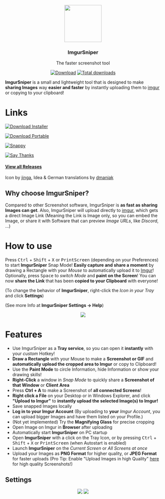 <p align="center">
  <img src="https://raw.githubusercontent.com/mrousavy/ImgurSniper/master/ImgurSniper.UI/Resources/Logo.png" height="120" />
  <h3 align="center">ImgurSniper</h3>
  <p align="center">The faster screenshot tool</p>
  <p align="center">
    <a href="https://github.com/mrousavy/ImgurSniper/blob/master/Downloads/ImgurSniperSetup.zip?raw=true"><img src="https://img.shields.io/badge/Download-Setup-brightgreen.svg" alt="Download"></a>
    <a href="https://github.com/mrousavy/ImgurSniper/releases"><img src="https://img.shields.io/github/downloads/mrousavy/ImgurSniper/total.svg" alt="Total downloads"></a>
  </p>
</p>

**ImgurSniper** is a small and lightweight tool that is designed to make **sharing Images** way **easier and faster** by instantly uploading them to [imgur](http://www.imgur.com) or copying to your clipboard!

# Links
<a href="https://github.com/mrousavy/ImgurSniper/blob/master/Downloads/ImgurSniperSetup.zip?raw=true"><img src="https://img.shields.io/badge/Download-Setup-brightgreen.svg" alt="Download Installer"></a>

<a href="https://github.com/mrousavy/ImgurSniper/blob/master/Downloads/ImgurSniper.zip?raw=true"><img src="https://img.shields.io/badge/Download-Portable-brightgreen.svg" alt="Download Portable"></a>

<a href="https://github.com/mrousavy/Snappy"><img src="https://img.shields.io/badge/MacOS-Snappy-orange.svg" alt="Snappy"></a>

<a href="https://saythanks.io/to/mrousavy"><img src="https://img.shields.io/badge/Say-Thanks-ff69b4.svg" alt="Say Thanks"></a>


#### [View all Releases](https://github.com/mrousavy/ImgurSniper/releases)

Icon by [jinga](http://github.com/jingafreak), Idea & German translations by [dmaniak](http://github.com/dmaniak)

## Why choose ImgurSniper?
Compared to other Screenshot software, ImgurSniper is **as fast as sharing Images can get**. Also, ImgurSniper will upload directly to [imgur](http://www.imgur.com), which gets a direct Image Link 
(Meaning the Link is Image only, so you can embed the Image, or share it with Software that can preview _Image URLs_, like _Discord_, ...)

# How to use
Press <kbd>Ctrl</kbd> + <kbd>Shift</kbd> + <kbd>X</kbd> or <kbd>PrintScreen</kbd> (depending on your Preferences) to start **ImgurSniper** Snap Mode!
**Easily capture and share a moment** by drawing a Rectangle with your _Mouse_ to automatically upload it to [Imgur](http://www.imgur.com)!
Optionally, press <kbd>Space</kbd> to _switch Mode_ and **paint on the Screen**!
You can now **share the Link** that has been **copied to your Clipboard** with everyone!

(To change the behavior of **ImgurSniper**, right-click the _Icon in your Tray_ and click **Settings**)

(See more Info at **ImgurSniper Settings -> Help**)

<p align="center">
<img src="https://raw.githubusercontent.com/mrousavy/ImgurSniper/master/ImgurSniper.UI/Resources/SnipeDemo.gif">
</p>

# Features

- Use ImgurSniper as a **Tray service**, so you can open it **instantly** with your _custom_ Hotkey!
- **Draw a Rectangle** with your Mouse to make a **Screenshot or GIF** and **automatically upload the cropped area to Imgur** or copy to Clipboard!
- Use the **Paint Mode** to circle Information, hide Information or show your drawing skills!
- **Right-Click** a window in _Snap Mode_ to quickly share a **Screenshot of that Window** or **Client Area**
- Press **Ctrl + A** to make a Screenshot of **all connected Screens**!
- **Right click a File** on your Desktop or in Windows Explorer, and click **"Upload to Imgur"** to **instantly upload the selected Image(s) to Imgur!**
- Save snapped Images locally
- **Log in to your Imgur Account** (By uploading to **your** _Imgur Account_, you can upload bigger Images and have them listed on your Profile.)
- (Not yet implemented) Try the **Magnifying Glass** for precise cropping
- Open Image on Imgur in **Browser** after uploading
- Automatically start **ImgurSniper** on PC startup
- Open **ImgurSniper** with a click on the Tray Icon, or by pressing <kbd>Ctrl</kbd> + <kbd>Shift</kbd> + <kbd>X</kbd> or <kbd>PrintScreen</kbd> (when Autostart is enabled)
- Launch **ImgurSniper** on the _Current Screen_ or _All Screens at once_
- Upload your Images as **PNG Format** for higher quality, or **JPEG Format** for faster uploads (Pro Tip: Enable "Upload Images in high Quality" [here](https://imgur.com/account/settings) for high quality Screenshots!)

## Settings
<p align="center">
  <img src="http://i.imgur.com/e4Ptsci.gif">
  
  <img src="http://i.imgur.com/FSeCfjV.png">
</p>
